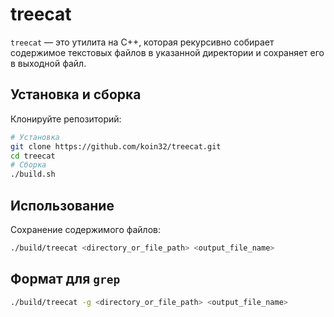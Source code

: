 # treecat

`treecat` — это утилита на C++, которая рекурсивно собирает содержимое текстовых файлов в указанной директории и сохраняет его в выходной файл.

## Установка и сборка 

Клонируйте репозиторий:

```bash
# Установка
git clone https://github.com/koin32/treecat.git
cd treecat
# Сборка
./build.sh
```

## Использование

Сохранение содержимого файлов: 


```bash
./build/treecat <directory_or_file_path> <output_file_name>
```

## Формат для `grep`

```bash
./build/treecat -g <directory_or_file_path> <output_file_name>
```